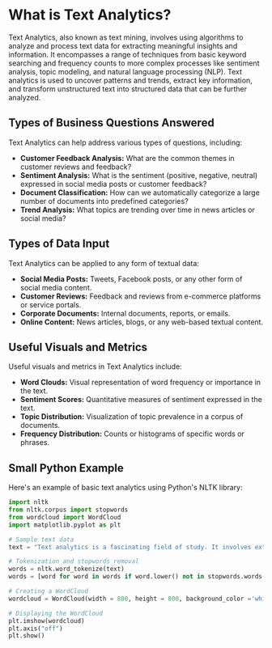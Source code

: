 # What is Text Analytics?

Text Analytics, also known as text mining, involves using algorithms to analyze and process text data for extracting meaningful insights and information. It encompasses a range of techniques from basic keyword searching and frequency counts to more complex processes like sentiment analysis, topic modeling, and natural language processing (NLP). Text analytics is used to uncover patterns and trends, extract key information, and transform unstructured text into structured data that can be further analyzed.

## Types of Business Questions Answered

Text Analytics can help address various types of questions, including:

- **Customer Feedback Analysis:** What are the common themes in customer reviews and feedback?
- **Sentiment Analysis:** What is the sentiment (positive, negative, neutral) expressed in social media posts or customer feedback?
- **Document Classification:** How can we automatically categorize a large number of documents into predefined categories?
- **Trend Analysis:** What topics are trending over time in news articles or social media?

## Types of Data Input

Text Analytics can be applied to any form of textual data:

- **Social Media Posts:** Tweets, Facebook posts, or any other form of social media content.
- **Customer Reviews:** Feedback and reviews from e-commerce platforms or service portals.
- **Corporate Documents:** Internal documents, reports, or emails.
- **Online Content:** News articles, blogs, or any web-based textual content.

## Useful Visuals and Metrics

Useful visuals and metrics in Text Analytics include:

- **Word Clouds:** Visual representation of word frequency or importance in the text.
- **Sentiment Scores:** Quantitative measures of sentiment expressed in the text.
- **Topic Distribution:** Visualization of topic prevalence in a corpus of documents.
- **Frequency Distribution:** Counts or histograms of specific words or phrases.

## Small Python Example

Here's an example of basic text analytics using Python's NLTK library:

```python
import nltk
from nltk.corpus import stopwords
from wordcloud import WordCloud
import matplotlib.pyplot as plt

# Sample text data
text = "Text analytics is a fascinating field of study. It involves extracting useful information from text."

# Tokenization and stopwords removal
words = nltk.word_tokenize(text)
words = [word for word in words if word.lower() not in stopwords.words('english')]

# Creating a WordCloud
wordcloud = WordCloud(width = 800, height = 800, background_color ='white').generate(' '.join(words))

# Displaying the WordCloud
plt.imshow(wordcloud)
plt.axis("off")
plt.show()
